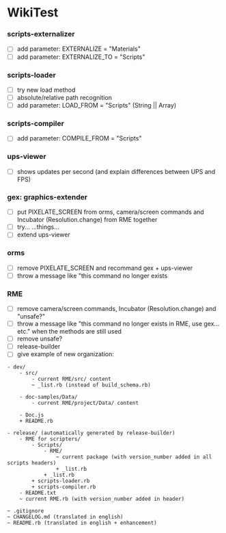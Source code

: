 # WikiTest






### scripts-externalizer

- [ ] add parameter: EXTERNALIZE = "Materials"
- [ ] add parameter: EXTERNALIZE_TO = "Scripts"

### scripts-loader

- [ ] try new load method
- [ ] absolute/relative path recognition
- [ ] add parameter: LOAD_FROM = "Scripts" (String || Array)

### scripts-compiler

- [ ] add parameter: COMPILE_FROM = "Scripts"

### ups-viewer

- [ ] shows updates per second (and explain differences between UPS and FPS)

### gex: graphics-extender

- [ ] put PIXELATE_SCREEN from orms, camera/screen commands and Incubator (Resolution.change) from RME together
- [ ] try... ...things...
- [ ] extend ups-viewer

### orms

- [ ] remove PIXELATE_SCREEN and recommand gex + ups-viewer
- [ ] throw a message like "this command no longer exists

### RME

- [ ] remove camera/screen commands, Incubator (Resolution.change) and "unsafe?"
- [ ] throw a message like "this command no longer exists in RME, use gex... etc." when the methods are still used
- [ ] remove unsafe?
- [ ] release-builder
- [ ] give example of new organization:
```
- dev/
    - src/
        - current RME/src/ content
        ~ _list.rb (instead of build_schema.rb)

    - doc-samples/Data/
        - current RME/project/Data/ content

    - Doc.js        
    + README.rb

- release/ (automatically generated by release-builder)
    - RME for scripters/
        - Scripts/
            - RME/
                ~ current package (with version_number added in all scripts headers)
                + _list.rb
            + _list.rb
        + scripts-loader.rb
        + scripts-compiler.rb
    - README.txt
    ~ current RME.rb (with version_number added in header)

~ .gitignore
~ CHANGELOG.md (translated in english)
~ README.rb (translated in english + enhancement)
```
